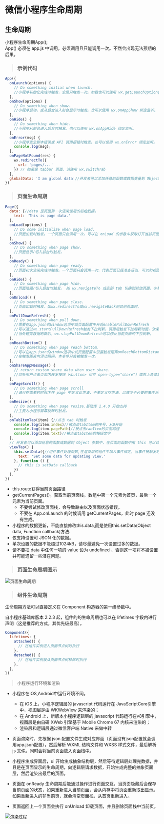 # 微信小程序生命周期

## 生命周期

小程序生命周期App();  
App() 必须在 app.js 中调用，必须调用且只能调用一次。不然会出现无法预期的后果。

> ### 示例代码

```js
App({
  onLaunch(options) {
    // Do something initial when launch.
    //小程序初始化完成时触发，全局只触发一次。参数也可以使用 wx.getLaunchOptionsSync 获取。
  },
  onShow(options) {
    // Do something when show.
    //小程序启动，或从后台进入前台显示时触发。也可以使用 wx.onAppShow 绑定监听。
  },
  onHide() {
    // Do something when hide.
    //小程序从前台进入后台时触发。也可以使用 wx.onAppHide 绑定监听。
  },
  onError(msg) {
    //小程序发生脚本错误或 API 调用报错时触发。也可以使用 wx.onError 绑定监听。
    console.log(msg);
  },
  onPageNotFound(res) {
    wx.redirectTo({
      url: 'pages/...'
    }) // 如果是 tabbar 页面，请使用 wx.switchTab
  },
  globalData: 'I am global data'//开发者可以添加任意的函数或数据变量到 Object 参数中，用 this 可以访问
})
```

> ### 页面生命周期

```js
Page({
  data: {//data 是页面第一次渲染使用的初始数据。
    text: 'This is page data.'
  },
  onLoad(options) {
    // Do some initialize when page load.
    //页面加载时触发。一个页面只会调用一次，可以在 onLoad 的参数中获取打开当前页面路径中的参数。
  },
  onShow() {
    // Do something when page show.
    //页面显示/切入前台时触发。
  },
  onReady() {
    // Do something when page ready.
    //页面初次渲染完成时触发。一个页面只会调用一次，代表页面已经准备妥当，可以和视图层进行交互。
  },
  onHide() {
    // Do something when page hide.
    //页面隐藏/切入后台时触发。 如 wx.navigateTo 或底部 tab 切换到其他页面，小程序切入后台等。
  },
  onUnload() {
    // Do something when page close.
    //页面卸载时触发。如wx.redirectTo或wx.navigateBack到其他页面时。
  },
  onPullDownRefresh() {
    // Do something when pull down.
    //需要在app.json的window选项中或页面配置中开启enablePullDownRefresh
    //可以通过wx.startPullDownRefresh触发下拉刷新，调用后触发下拉刷新动画，效果与用户手动下拉刷新一致。
    //当处理完数据刷新后，wx.stopPullDownRefresh可以停止当前页面的下拉刷新。
  },
  onReachBottom() {
    // Do something when page reach bottom.
    //可以在app.json的window选项中或页面配置中设置触发距离onReachBottomDistance。
    //在触发距离内滑动期间，本事件只会被触发一次。
  },
  onShareAppMessage() {
    // return custom share data when user share.
    //监听用户点击页面内转发按钮（<button> 组件 open-type="share"）或右上角菜单“转发”按钮的行为，并自定义转发内容。
  },
  onPageScroll() {
    // Do something when page scroll
    //请只在需要的时候才在 page 中定义此方法，不要定义空方法。以减少不必要的事件派发对渲染层-逻辑层通信的影响。 注意：请避免在 onPageScroll 中过于频繁的执行 setData 等引起逻辑层-渲染层通信的操作。尤其是每次传输大量数据，会影响通信耗时
  },
  onResize() {
    // Do something when page resize.基础库 2.4.0 开始支持
    //主要为小程序屏幕旋转时触发。
  },
  onTabItemTap(item) {//点击 tab 时触发
    console.log(item.index)//被点击tabItem的序号，从0开始
    console.log(item.pagePath)//被点击tabItem的页面路径
    console.log(item.text)//被点击tabItem的按钮文字
  },
  // 开发者可以添加任意的函数或数据到 Object 参数中，在页面的函数中用 this 可以访问
  viewTap() {
    this.setData({//组件事件处理函数,在渲染层的组件中加入事件绑定，当事件被触发时，就会执行 Page 中定义的事件处理函数。
      text: 'Set some data for updating view.'
    }, function () {
      // this is setData callback
    })
  },
})
```

* this.route获得当前页面路径
* getCurrentPages()。获取当前页面栈。数组中第一个元素为首页，最后一个元素为当前页面。
  * 不要尝试修改页面栈，会导致路由以及页面状态错误。
  * 不要在 App.onLaunch 的时候调用 getCurrentPages，此时 page 还没有生成。
* 小程序的数据更新，不能直接修改this.data,而是使用this.setData(Object data, Function callback)方法.
* 仅支持设置可 JSON 化的数据。
* 单次设置的数据不能超过1024kB，请尽量避免一次设置过多的数据。
* 请不要把 data 中任何一项的 value 设为 undefined ，否则这一项将不被设置并可能遗留一些潜在问题。

> ### 页面生命周期图示

![页面生命周期](../static/page-lifecycle.png)

> ### 组件生命周期

生命周期方法可以直接定义在 Component 构造器的第一级参数中。

自小程序基础库版本 2.2.3 起，组件的的生命周期也可以在 lifetimes 字段内进行声明（这是推荐的方式，其优先级最高）。

```js
Component({
  lifetimes: {
    attached() {
      // 在组件实例进入页面节点树时执行
    },
    detached() {
      // 在组件实例被从页面节点树移除时执行
    },
  },
})
```

>小程序运行环境和渲染

* 小程序在IOS,Android中运行环境不同。
  * 在 iOS 上，小程序逻辑层的 javascript 代码运行在 JavaScriptCore引擎 中，视图层是由 WKWebView 来渲染的；
  * 在 Android 上，新版本小程序逻辑层的 javascript 代码运行在v8引擎中，视图层是由自研 XWeb 引擎基于 Mobile Chrome 67 内核来渲染的；
  * 渲染层和逻辑层通过微信客户端 Native 来做中转

* 页面渲染时，先根据 json 配置文件生成对应界面（页面没有json配置就会调用app.json配置），然后解析 WXML 结构文件和 WXSS 样式文件，最后解析 js 文件。同时会将当前页面放入页面栈中。
* 小程序生成界面后，ui 开始生成抽象结构层，然后等待逻辑层处理完数据，并且是在页面显示的生命周期，向逻辑层请求数据，开始生成完整的抽象页面层，然后渲染出最后的页面。
* 页面在 onReady 生命周期后能通过操作进行页面交互，当页面隐藏后会保存当前页面的状态，如果重新进入当前页面，会从内存中将页面重新取出显示。如果重新进入的非当前页，就会清空页面栈，从首页重新进入。
* 页面返回上一个页面会执行 onUnload 卸载页面，并且删除页面栈中当前页。

![渲染过程](../static/ui-render.png)

